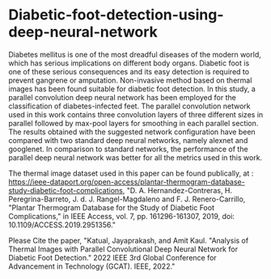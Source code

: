# Diabetic-foot-detection-using-deep-neural-network
Diabetes mellitus is one of the most dreadful diseases of the modern world, which has serious implications on different body organs. Diabetic foot is one of these serious consequences and its easy detection is required to prevent gangrene or amputation. Non-invasive method based on thermal images has been found suitable for diabetic foot detection. In this study, a parallel convolution deep neural network has been employed for the classification of diabetes-infected feet. The parallel convolution network used in this work contains three convolution layers of three different sizes in parallel followed by max-pool layers for smoothing in each parallel section. The results obtained with the suggested network configuration have been compared with two standard deep neural networks, namely alexnet and googlenet. In comparison to standard networks, the performance of the parallel deep neural network was better for all the metrics used in this work.

The thermal image dataset used in this paper can be found publically, at : https://ieee-dataport.org/open-access/plantar-thermogram-database-study-diabetic-foot-complications,  "D. A. Hernandez-Contreras, H. Peregrina-Barreto, J. d. J. Rangel-Magdaleno and F. J. Renero-Carrillo, "Plantar Thermogram Database for the Study of Diabetic Foot Complications," in IEEE Access, vol. 7, pp. 161296-161307, 2019, doi: 10.1109/ACCESS.2019.2951356."


Please Cite the paper, "Katual, Jayaprakash, and Amit Kaul. "Analysis of Thermal Images with Parallel Convolutional Deep Neural Network for Diabetic Foot Detection." 2022 IEEE 3rd Global Conference for Advancement in Technology (GCAT). IEEE, 2022."

